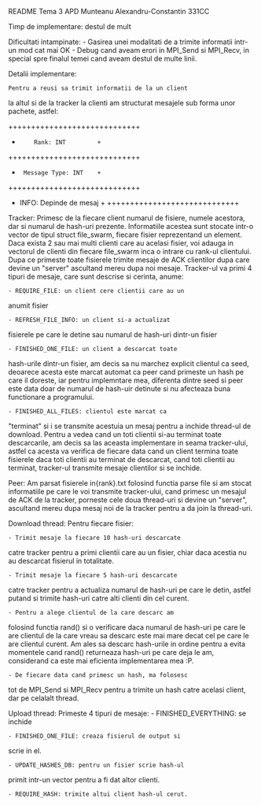 README Tema 3 APD
Munteanu Alexandru-Constantin 331CC

Timp de implementare: destul de mult

Dificultati intampinate:
    - Gasirea unei modalitati de a trimite informatii
intr-un mod cat mai OK
    - Debug cand aveam erori in MPI_Send si MPI_Recv,
in special spre finalul temei cand aveam destul de multe
linii.

Detalii implementare:

    Pentru a reusi sa trimit informatii de la un client
la altul si de la tracker la clienti am structurat 
mesajele sub forma unor pachete, astfel:

+++++++++++++++++++++++++++++
+         Rank: INT         +
+++++++++++++++++++++++++++++
+      Message Type: INT    +
+++++++++++++++++++++++++++++
+   INFO: Depinde de mesaj  +
+++++++++++++++++++++++++++++

Tracker:
    Primesc de la fiecare client numarul de fisiere,
numele acestora, dar si numarul de hash-uri prezente.
Informatiile acestea sunt stocate intr-o vector de
tipul struct file_swarm, fiecare fisier reprezentand
un element. Daca exista 2 sau mai multi clienti care au
acelasi fisier, voi adauga in vectorul de clienti din
fiecare file_swarm inca o intrare cu rank-ul clientului.
    Dupa ce primeste toate fisierele trimite mesaje de
ACK clientilor dupa care devine un "server" ascultand
mereu dupa noi mesaje.
    Tracker-ul va primi 4 tipuri de mesaje, care sunt
descrise si cerinta, anume:

    - REQUIRE_FILE: un client cere clientii care au un
anumit fisier

    - REFRESH_FILE_INFO: un client si-a actualizat
fisierele pe care le detine sau numarul de hash-uri
dintr-un fisier

    - FINISHED_ONE_FILE: un client a descarcat toate
hash-urile dintr-un fisier, am decis sa nu marchez
explicit clientul ca seed, deoarece acesta este marcat
automat ca peer cand primeste un hash pe care il doreste,
iar pentru implemntare mea, diferenta dintre seed si 
peer este data doar de numarul de hash-uir detinute si
nu afecteaza buna functionare a programului.

    - FINISHED_ALL_FILES: clientul este marcat ca
"terminat" si i se transmite acestuia un mesaj pentru a 
inchide thread-ul de download. Pentru a vedea cand un 
toti clientii si-au terminat toate descarcarile, am 
decis sa las aceasta implementare in seama tracker-ului,
astfel ca acesta va verifica de fiecare data cand un 
client termina toate fisierele daca toti clientii au 
terminat de descarcat, cand toti clientii au terminat,
tracker-ul transmite mesaje clientilor si se inchide.

Peer:
    Am parsat fisierele in{rank}.txt folosind functia
parse file si am stocat informatiile pe care le voi 
transmite tracker-ului, cand primesc un mesajul de ACK
de la tracker, porneste cele doua thread-uri si devine
un "server", ascultand mereu dupa mesaj noi de la tracker
pentru a da join la thread-uri.

Download thread:
    Pentru fiecare fisier:

    - Trimit mesaje la fiecare 10 hash-uri descarcate
catre tracker pentru a primi clientii care au un fisier, 
chiar daca acestia nu au descarcat fisierul in 
totalitate.

    - Trimit mesaje la fiecare 5 hash-uri descarcate 
catre tracker pentru a actualiza numarul de hash-uri pe 
care le detin, astfel putand si trimite hash-uri catre 
alti clienti din cel curent.

    - Pentru a alege clientul de la care descarc am
folosind functia rand() si o verificare daca numarul de
hash-uri pe care le are clientul de la care vreau sa 
descarc este mai mare decat cel pe care le are clientul
curent. Am ales sa descarc hash-urile in ordine pentru
a evita momentele cand rand() returneaza hash-uri pe 
care deja le am, considerand ca este mai eficienta 
implementarea mea :P.

    - De fiecare data cand primesc un hash, ma folosesc
tot de MPI_Send si MPI_Recv pentru a trimite un hash 
catre acelasi client, dar pe celalalt thread.


Upload thread:
    Primeste 4 tipuri de mesaje:
    - FINISHED_EVERYTHING: se inchide

    - FINISHED_ONE_FILE: creaza fisierul de output si 
scrie in el.

    - UPDATE_HASHES_DB: pentru un fisier scrie hash-ul
primit intr-un vector pentru a fi dat altor clienti.

    - REQUIRE_HASH: trimite altui client hash-ul cerut.
